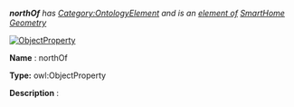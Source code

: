 ___northOf__ 
 has
 [Category:OntologyElement](../../Category/OntologyElement "Category:OntologyElement") 
 and is an
 [element of](../../Property/ElementOf "Property:ElementOf") 
[SmartHome Geometry](../../Submissions/SmartHome_Geometry "Submissions:SmartHome Geometry")_




  





[![ObjectProperty](../../images/thumb/c/c3/ObjectProperty.gif/45px-ObjectProperty.gif)](../../Image/ObjectProperty.gif "ObjectProperty")


__Name__ 
 : northOf
 



__Type:__ 
 owl:ObjectProperty
 



__Description__ 
 :